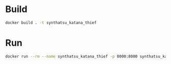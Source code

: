 # Build

```sh
docker build . -t synthatsu_katana_thief
```

# Run

```sh
docker run --rm --name synthatsu_katana_thief -p 8000:8000 synthatsu_katana_thief
```
